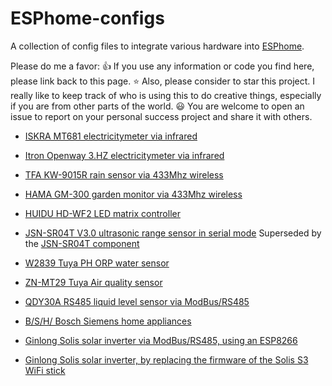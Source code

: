 # ESPhome-configs

A collection of config files to integrate various hardware into [ESPhome](https://esphome.io/).

Please do me a favor: :thumbsup: If you use any information or code you find here, please link back to this page.
:star: Also, please consider to star this project. I really like to keep track of who is using this to do creative things, especially if you are from other parts of the world.
:smiley: You are welcome to open an issue to report on your personal success project and share it with others.

- [ISKRA MT681 electricitymeter via infrared](electricitymeter-iskra-mt681/)

- [Itron Openway 3.HZ electricitymeter via infrared](electricitymeter-itron-openway-3hz/)

- [TFA KW-9015R rain sensor via 433Mhz wireless](rainsensor-tfa-kw-9015r/)

- [HAMA GM-300 garden monitor via 433Mhz wireless](garden-monitor-hama-gm-300/)

- [HUIDU HD-WF2 LED matrix controller](led-matrix-hub75-huidu-wf2/)

- [JSN-SR04T V3.0 ultrasonic range sensor in serial mode](ultrasonic-range-sensor-jsnsr04t30/)
  Superseded by the [JSN-SR04T component](https://esphome.io/components/sensor/jsn_sr04t.html)

- [W2839 Tuya PH ORP water sensor](water-ph-orp-sensor-w2839/)

- [ZN-MT29 Tuya Air quality sensor](air-quality-zn-mt29/)

- [QDY30A RS485 liquid level sensor via ModBus/RS485](liquid-level-sensor-qdy30a/)

- [B/S/H/ Bosch Siemens home appliances](https://github.com/hn/bsh-home-appliances)

- [Ginlong Solis solar inverter via ModBus/RS485, using an ESP8266](https://github.com/hn/ginlong-solis#software-esphome)

- [Ginlong Solis solar inverter, by replacing the firmware of the Solis S3 WiFi stick](https://github.com/hn/ginlong-solis#replacing-the-main-application)

